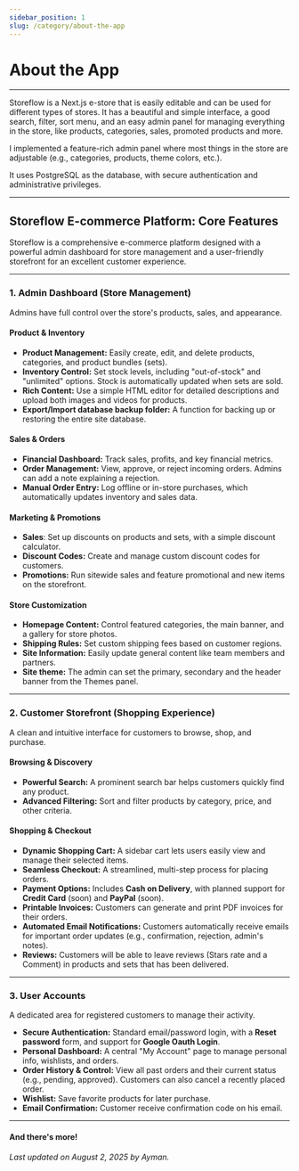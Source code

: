 ```yaml
---
sidebar_position: 1
slug: /category/about-the-app
---
```


# About the App

---

Storeflow is a Next.js e-store that is easily editable and can be used for different types of stores. It has a beautiful and simple interface, a good search, filter, sort menu, and an easy admin panel for managing everything in the store, like products, categories, sales, promoted products and more.

I implemented a feature-rich admin panel where most things in the store are adjustable (e.g., categories, products, theme colors, etc.).

It uses PostgreSQL as the database, with secure authentication and administrative privileges.

---

## **Storeflow E-commerce Platform: Core Features**

Storeflow is a comprehensive e-commerce platform designed with a powerful admin dashboard for store management and a user-friendly storefront for an excellent customer experience.

---

### **1. Admin Dashboard (Store Management)**

Admins have full control over the store's products, sales, and appearance.

#### **Product & Inventory**

- **Product Management:** Easily create, edit, and delete products, categories, and product bundles (sets).
- **Inventory Control:** Set stock levels, including "out-of-stock" and "unlimited" options. Stock is automatically updated when sets are sold.
- **Rich Content:** Use a simple HTML editor for detailed descriptions and upload both images and videos for products.
- **Export/Import database backup folder:** A function for backing up or restoring the entire site database.

#### **Sales & Orders**

- **Financial Dashboard:** Track sales, profits, and key financial metrics.
- **Order Management:** View, approve, or reject incoming orders. Admins can add a note explaining a rejection.
- **Manual Order Entry:** Log offline or in-store purchases, which automatically updates inventory and sales data.

#### **Marketing & Promotions**

- **Sales**: Set up discounts on products and sets, with a simple discount calculator.
- **Discount Codes:** Create and manage custom discount codes for customers.
- **Promotions:** Run sitewide sales and feature promotional and new items on the storefront.

#### **Store Customization**

- **Homepage Content:** Control featured categories, the main banner, and a gallery for store photos.
- **Shipping Rules:** Set custom shipping fees based on customer regions.
- **Site Information:** Easily update general content like team members and partners.
- **Site theme:** The admin can set the primary, secondary and the header banner from the Themes panel.

---

### **2. Customer Storefront (Shopping Experience)**

A clean and intuitive interface for customers to browse, shop, and purchase.

#### **Browsing & Discovery**

- **Powerful Search:** A prominent search bar helps customers quickly find any product.
- **Advanced Filtering:** Sort and filter products by category, price, and other criteria.

#### **Shopping & Checkout**

- **Dynamic Shopping Cart:** A sidebar cart lets users easily view and manage their selected items.
- **Seamless Checkout:** A streamlined, multi-step process for placing orders.
- **Payment Options:** Includes **Cash on Delivery**, with planned support for **Credit Card** (soon) and **PayPal** (soon).
- **Printable Invoices:** Customers can generate and print PDF invoices for their orders.
- **Automated Email Notifications:** Customers automatically receive emails for important order updates (e.g., confirmation, rejection, admin's notes).
- **Reviews:** Customers will be able to leave reviews (Stars rate and a Comment) in products and sets that has been delivered.

---

### **3. User Accounts**

A dedicated area for registered customers to manage their activity.

- **Secure Authentication:** Standard email/password login, with a **Reset password** form, and support for **Google Oauth Login**.
- **Personal Dashboard:** A central "My Account" page to manage personal info, wishlists, and orders.
- **Order History & Control:** View all past orders and their current status (e.g., pending, approved). Customers can also cancel a recently placed order.
- **Wishlist:** Save favorite products for later purchase.
- **Email Confirmation:** Customer receive confirmation code on his email.

---

#### **And there's more!**

_Last updated on August 2, 2025 by Ayman._

<!-- - **Real-time Notifications:** See new orders appear instantly without needing to refresh the page. -->
<!-- - **Improved Loading:** Skeleton screens provide a faster, smoother browsing experience. -->
